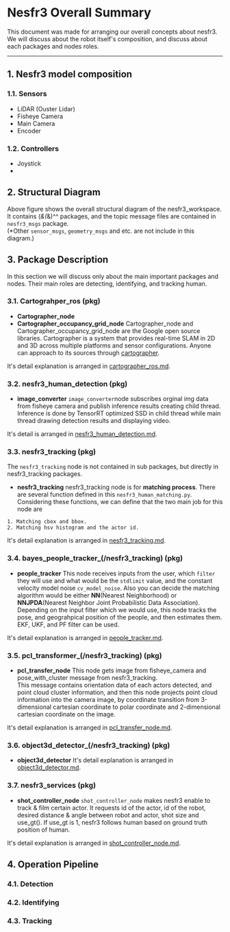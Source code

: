 # Nesfr3 Overall Summary 
This document was made for arranging our overall concepts about nesfr3. We will discuss about the robot itself's composition, and discuss about each packages and nodes roles. 
* * *

## 1. Nesfr3 model composition
### 1.1. Sensors
* LiDAR (Ouster Lidar)
* Fisheye Camera
* Main Camera
* Encoder

### 1.2. Controllers
* Joystick
* 


## 2. Structural Diagram
Above figure shows the overall structural diagram of the nesfr3_workspace. It contains (*&(*&)^^ packages, and the topic message files are contained in ```nesfr3_msgs``` package.   
(*Other ```sensor_msgs```, ```geometry_msgs``` and etc. are not include in this diagram.)


## 3. Package Description
In this section we will discuss only about the main important packages and nodes. Their main roles are detecting, identifying, and tracking human.   

### 3.1. Cartograhper_ros (pkg)
* **Cartographer_node**
* **Cartographer_occupancy_grid_node**
Cartographer_node and Cartographer_occupancy_grid_node are the Google open source libraries. Cartographer is a system that provides real-time SLAM in 2D and 3D across multiple platforms and sensor configurations. Anyone can approach to its sources through [cartographer](https://github.com/cartographer-project/cartographer, "ROS_Wiki").  

It's detail explanation is arranged in [cartographer_ros.md](https://github.com/HiSeun/nesfr3_pkg_description/blob/master/cartographer_ros/cartograhper_ros.md,"cartographer_ros").

### 3.2. nesfr3_human_detection (pkg)
* **image_converter**
```image_converter```node subscribes orginal img data from fisheye camera and publish inference results creating child thread.    
Inference is done by TensorRT optimized SSD in child thread while main thread drawing detection results and displaying video.   

It's detail is arranged in [nesfr3_human_detection.md](https://github.com/HiSeun/nesfr3_pkg_description/blob/master/nesfr3_human_detection/nesfr3_human_detection.md, "image_converter node").

### 3.3. nesfr3_tracking (pkg)
The ```nesfr3_tracking``` node is not contained in sub packages, but directly in nesfr3_tracking packages.
* **nesfr3_tracking**
nesfr3_tracking node is for **matching process**. There are several function defined in this ```nesfr3_human_matching.py```. Considering these functions, we can define that the two main job for this node are
```
1. Matching cbox and bbox.
2. Matching hsv histogram and the actor id.
```

It's detail explanation is arranged in [nesfr3_tracking.md](https://github.com/HiSeun/nesfr3_pkg_description/blob/master/nesfr3_tracking/nesfr3_tracking.md,"nesfr3_tracking").

### 3.4. bayes_people_tracker_(/nesfr3_tracking) (pkg)
* **people_tracker**
This node receives inputs from the user, which ```filter``` they will use and what would be the ```stdlimit``` value, and the constant velocity model noise ```cv_model_noise```. Also you can decide the matching algorithm would be either **NN**(Nearest Neighborhood) or **NNJPDA**(Nearest Neighbor Joint Probabilistic Data Association).    
Depending on the input filter which we would use, this node tracks the pose, and geograhpical position of the people, and then estimates them.   
EKF, UKF, and PF filter can be used.       
   
It's detail explanation is arranged in [people_tracker.md](https://github.com/HiSeun/nesfr3_pkg_description/blob/master/nesfr3_tracking/bayes_people_tracker/bayes_people_tracker.md,"people_tracker").   

### 3.5. pcl_transformer_(/nesfr3_tracking) (pkg)
* **pcl_transfer_node** 
This node gets image from fisheye_camera and pose_with_cluster message from nesfr3_tracking.       
This message contains orientation data of each actors detected, and point cloud cluster information, and then this node projects point cloud information into the camera image, by coordinate transition from 3-dimensional cartesian coordinate to polar coordinate and 2-dimensional cartesian coordinate on the image.      
      
It's detail explanation is arranged in [pcl_transfer_node.md](https://github.com/HiSeun/nesfr3_pkg_description/blob/master/nesfr3_tracking/pcl_transformer/pcl_transformer.md,"pcl_transfer_node").       
   
### 3.6. object3d_detector_(/nesfr3_tracking) (pkg)
* **object3d_detector**
It's detail explanation is arranged in [object3d_detector.md](,"object3d_detector").   
   
### 3.7. nesfr3_services (pkg)
* **shot_controller_node**
```shot_controller_node``` makes nesfr3 enable to track & film certain actor. It requests id of the actor, id of the robot, desired distance & angle between robot and actor, shot size and use_gt(). If use_gt is 1, nesfr3 follows human based on ground truth position of human.    

It's detail explanation is arranged in [shot_controller_node.md](https://github.com/HiSeun/nesfr3_pkg_description/blob/master/nesfr3_services/nesfr3_services.md,"shotcontroller_node").


## 4. Operation Pipeline
### 4.1. Detection

### 4.2. Identifying

### 4.3. Tracking
